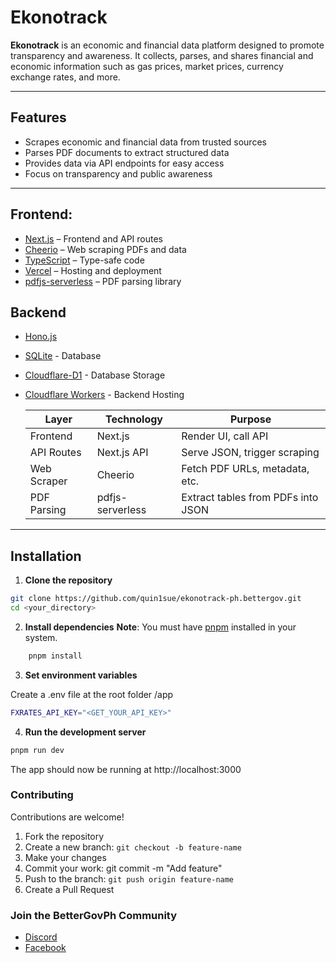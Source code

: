 # Ekonotrack

**Ekonotrack** is an economic and financial data platform designed to promote transparency and awareness. It collects, parses, and shares financial and economic information such as gas prices, market prices, currency exchange rates, and more.

---

## Features

- Scrapes economic and financial data from trusted sources
- Parses PDF documents to extract structured data
- Provides data via API endpoints for easy access
- Focus on transparency and public awareness

---

## Frontend:

- [Next.js](https://nextjs.org/) – Frontend and API routes
- [Cheerio](https://cheerio.js.org/) – Web scraping PDFs and data
- [TypeScript](https://www.typescriptlang.org/) – Type-safe code
- [Vercel](https://vercel.com/) – Hosting and deployment
- [pdfjs-serverless](https://www.npmjs.com/package/pdfjs-serverless/v/0.5.0) – PDF parsing library

## Backend

- [Hono.js](https://hono.dev/)
- [SQLite](https://sqlite.org/) - Database
- [Cloudflare-D1](https://developers.cloudflare.com/d1/) - Database Storage
- [Cloudflare Workers](https://workers.cloudflare.com/) - Backend Hosting

  | Layer       | Technology       | Purpose                            |
  | ----------- | ---------------- | ---------------------------------- |
  | Frontend    | Next.js          | Render UI, call API                |
  | API Routes  | Next.js API      | Serve JSON, trigger scraping       |
  | Web Scraper | Cheerio          | Fetch PDF URLs, metadata, etc.     |
  | PDF Parsing | pdfjs-serverless | Extract tables from PDFs into JSON |

---

## Installation

1. **Clone the repository**

```bash
git clone https://github.com/quin1sue/ekonotrack-ph.bettergov.git
cd <your_directory>
```

2. **Install dependencies**
   **Note**: You must have [pnpm](https://pnpm.io/installation) installed in your system.

```bash
    pnpm install
```

3. **Set environment variables**

Create a .env file at the root folder /app

```bash
FXRATES_API_KEY="<GET_YOUR_API_KEY>"
```

4. **Run the development server**

```bash
pnpm run dev
```

The app should now be running at http://localhost:3000

### Contributing

Contributions are welcome!

1. Fork the repository
2. Create a new branch: `git checkout -b feature-name`
3. Make your changes
4. Commit your work: git commit -m "Add feature"
5. Push to the branch: `git push origin feature-name`
6. Create a Pull Request

### Join the BetterGovPh Community

- [Discord](https://discord.gg/RpYZyCupuj)
- [Facebook](https://www.facebook.com/bettergovph)
